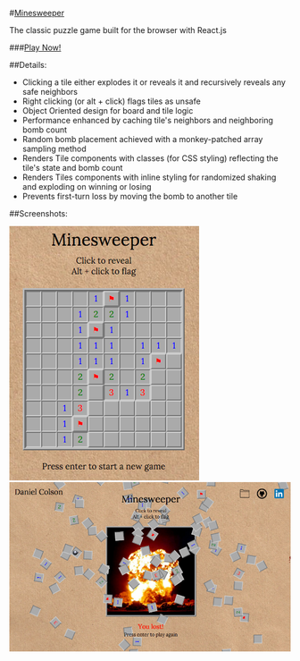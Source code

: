 #[Minesweeper][minesweeper]

The classic puzzle game built for the browser with React.js

###[Play Now!][minesweeper]

##Details:
* Clicking a tile either explodes it or reveals it and recursively reveals any safe neighbors
* Right clicking (or alt + click) flags tiles as unsafe
* Object Oriented design for board and tile logic
* Performance enhanced by caching tile's neighbors and neighboring bomb count
* Random bomb placement achieved with a monkey-patched array sampling method
* Renders Tile components with classes (for CSS styling) reflecting the tile's state and bomb count
* Renders Tiles components with inline styling for randomized shaking and exploding on winning or losing
* Prevents first-turn loss by moving the bomb to another tile

##Screenshots:

![gameplay]
![gameover]

[minesweeper]: https://composerinteralia.github.io/minesweeper/
[gameplay]: ./images/gameplay.png
[gameover]: ./images/gameover.png
